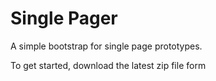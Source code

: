 Single Pager
====

A simple bootstrap for single page prototypes.

To get started, download the latest zip file form 
